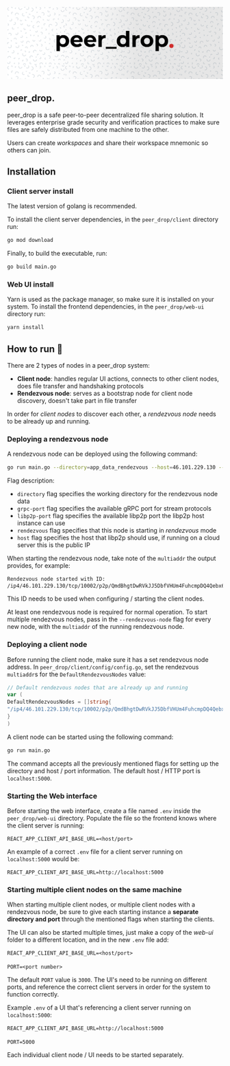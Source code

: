 ![Banner](.github/banner.png)

## peer_drop.

peer_drop is a safe peer-to-peer decentralized file sharing solution. It leverages enterprise grade security and
verification practices to make sure files are safely distributed from one machine to the other.

Users can create _workspaces_ and share their workspace mnemonic so others can join.

## Installation

### Client server install

The latest version of golang is recommended.

To install the client server dependencies, in the `peer_drop/client` directory run:

```bash
go mod download
````

Finally, to build the executable, run:

```bash
go build main.go
````

### Web UI install

Yarn is used as the package manager, so make sure it is installed on your system. To install the frontend dependencies,
in the `peer_drop/web-ui` directory run:

```bash
yarn install
````

## How to run 📝

There are 2 types of nodes in a peer_drop system:

* **Client node**: handles regular UI actions, connects to other client nodes, does file transfer and handshaking
  protocols
* **Rendezvous node**: serves as a bootstrap node for client node discovery, doesn't take part in file transfer

In order for _client nodes_ to discover each other, a _rendezvous node_ needs to be already up and running.

### Deploying a rendezvous node

A rendezvous node can be deployed using the following command:

```bash
go run main.go --directory=app_data_rendezvous --host=46.101.229.130 --grpc-port=10001 --libp2p-port=10002 --rendezvous 
```

Flag description:

- `directory` flag specifies the working directory for the rendezvous node data
- `grpc-port` flag specifies the available gRPC port for stream protocols
- `libp2p-port` flag specifies the available libp2p port the libp2p host instance can use
- `rendezvous` flag specifies that this node is starting in _rendezvous_ mode
- `host` flag specifies the host that libp2p should use, if running on a cloud server this is the public IP

When starting the rendezvous node, take note of the `multiaddr` the output provides, for example:

```
Rendezvous node started with ID: /ip4/46.101.229.130/tcp/10002/p2p/QmdBhgtDwRVkJJ5DbfVHUm4FuhcmpDQ4Qebx66x48MmYu8
```

This ID needs to be used when configuring / starting the client nodes.

At least one rendezvous node is required for normal operation. To start multiple rendezvous nodes, pass in
the `--rendezvous-node` flag for every new node, with the `multiaddr` of the running rendezvous node.

### Deploying a client node

Before running the client node, make sure it has a set rendezvous node address. In `peer_drop/client/config/config.go`,
set the rendezvous `multiaddr`s for the `DefaultRendezvousNodes` value:

```go
// Default rendezvous nodes that are already up and running
var (
DefaultRendezvousNodes = []string{
"/ip4/46.101.229.130/tcp/10002/p2p/QmdBhgtDwRVkJJ5DbfVHUm4FuhcmpDQ4Qebx66x48MmYu8", // DigitalOcean rendezvous
}
)
```

A client node can be started using the following command:

```bash
go run main.go
```

The command accepts all the previously mentioned flags for setting up the directory and host / port information. The
default host / HTTP port is `localhost:5000`.

### Starting the Web interface

Before starting the web interface, create a file named `.env` inside the `peer_drop/web-ui` directory. Populate the file
so the frontend knows where the client server is running:

```
REACT_APP_CLIENT_API_BASE_URL=<host/port>
```

An example of a correct `.env` file for a client server running on `localhost:5000` would be:

```
REACT_APP_CLIENT_API_BASE_URL=http://localhost:5000
```

### Starting multiple client nodes on the same machine

When starting multiple client nodes, or multiple client nodes with a rendezvous node, be sure to give each starting
instance a **separate directory and port** through the mentioned flags when starting the clients.

The UI can also be started multiple times, just make a copy of the *web-ui* folder to a different location, and in the
new `.env` file add:

```
REACT_APP_CLIENT_API_BASE_URL=<host/port>

PORT=<port number>

```

The default `PORT` value is `3000`. The UI's need to be running on different ports, and reference the correct client
servers in order for the system to function correctly.

Example `.env` of a UI that's referencing a client server running on `localhost:5000`:

```
REACT_APP_CLIENT_API_BASE_URL=http://localhost:5000

PORT=5000

```

Each individual client node / UI needs to be started separately.